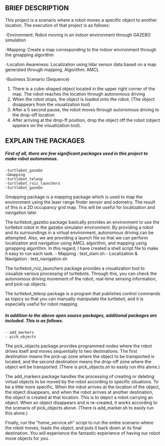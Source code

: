 BRIEF DESCRIPTION
------------
This project is a scenario where a robot moves a specific object to another location.
The execution of that project is as follows:

-Environment: Robot moving in an indoor environment through GAZEBO simulation

-Mapping: Create a map corresponding to the indoor environment through the gmapping algorithm

-Location Awareness: Localization using lidar sensor data based on a map generated through mapping, Algorithm: AMCL

-Business Scenario (Sequence)
 1. There is a cube-shaped object located in the upper right corner of the map. The robot reaches the location through autonomous driving
 2. When the robot stops, the object is loaded onto the robot. (The object disappears from the visualization tool)
 3. After a 5 second pause, the robot moves through autonomous driving to the drop-off location
 4. After arriving at the drop-ff position, drop the object off the robot (object appears on the visualization tool).





EXPLAIN THE PACKAGES 
------------------------
##### First of all, there are few significant packages used in this project to make robot autonomous.
    -turtlebot_gazebo
    -Gmapping
    -turtlebot_teleop
    -turtlebot_rviz_launchers
    -turtlebot_gazebo
    
    
  Gmapping package is a mapping package which is used to map the environment using the laser range finder sensor and odometry.
The result of this is a 2D occupancy grid map. This will be useful for localization and navigation later.
     
  The turtlebot_gazebo package basically provides an environment to use the turtlebot robot in the gazebo simulator environment. By providing a robot and its surroundings in a virtual environment, autonomous driving can be attempted.
  Also, we are providing a launch file so that we can perform localization and navigation using AMCL algorithm, and mapping using gmapping algorithm.
  In this regard, I have created a shell script file to make it easy to run each task.
	- Mapping : test_slam.sh
	- Localization & Navigation : test_navigation.sh

  The turtlebot_rviz_launchers package provides a visualization tool to visualize various processing of turtlebots. Through this, you can check the autonomous driving movement of the robot, real-time sensing information, and pick-up objects.

  The turtlebot_teleop package is a program that publishes control commands as topics so that you can manually manipulate the turtlebot, and it is especially useful for robot mapping.



##### In addition to the above open source packages, additional packages are included. This is as follows.
	- add_markers
	- pick_objects

  The pick_objects package provides programmed nodes where the robot drives itself and moves sequentially to two destinations.
  The first destination means the pick-up zone where the object to be transported is located, and the second destination means the drop-off zone where the object will be transported.
(There is pick_objects.sh to easily run this alone.)

  The add_markers package handles the processing of creating or deleting virtual objects to be moved by the robot according to specific situations. To be a little more specific,
  When the robot arrives at the location of the object, the object disappears, and when the robot arrives at another destination, the object is created at that location. This is to depict a robot carrying an object.
  When an object disappears and is re-created, it works according to the scenario of pick_objects above.
(There is add_marker.sh to easily run this alone.)

  Finally, run the "home_service.sh" script to run the entire scenario where the robot moves, loads the object, and puts it back down at its final destination.
  You will experience the fantastic experience of having our robot move objects for you.
